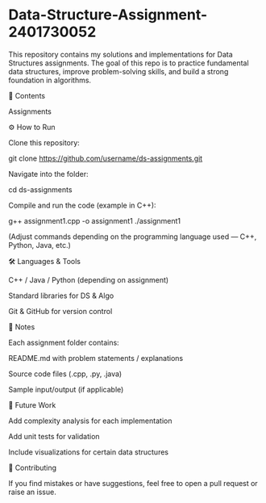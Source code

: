# Data-Structure-Assignment-2401730052
This repository contains my solutions and implementations for Data Structures assignments.
The goal of this repo is to practice fundamental data structures, improve problem-solving skills, and build a strong foundation in algorithms.

📂 Contents

Assignments

⚙️ How to Run

Clone this repository:

git clone https://github.com/username/ds-assignments.git


Navigate into the folder:

cd ds-assignments


Compile and run the code (example in C++):

g++ assignment1.cpp -o assignment1
./assignment1


(Adjust commands depending on the programming language used — C++, Python, Java, etc.)

🛠 Languages & Tools

C++ / Java / Python (depending on assignment)

Standard libraries for DS & Algo

Git & GitHub for version control

📌 Notes

Each assignment folder contains:

README.md with problem statements / explanations

Source code files (.cpp, .py, .java)

Sample input/output (if applicable)

🚀 Future Work

Add complexity analysis for each implementation

Add unit tests for validation

Include visualizations for certain data structures

🙌 Contributing

If you find mistakes or have suggestions, feel free to open a pull request or raise an issue.
